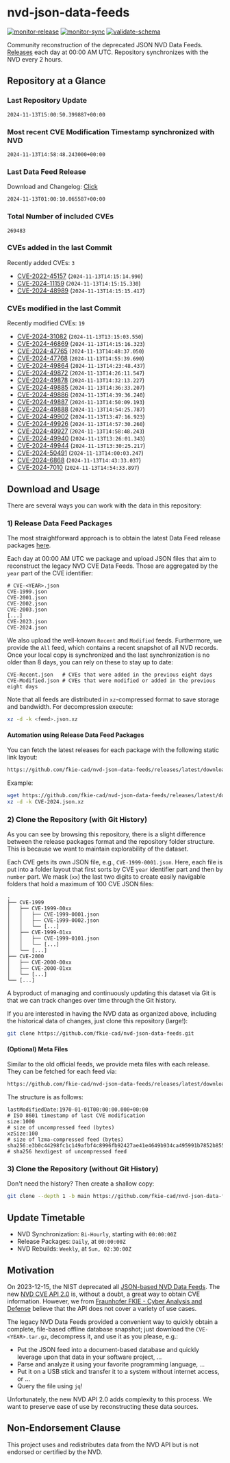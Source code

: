 # nvd-json-data-feeds

[![monitor-release](https://github.com/fkie-cad/nvd-json-data-feeds/actions/workflows/monitor_release.yml/badge.svg)](https://github.com/fkie-cad/nvd-json-data-feeds/actions/workflows/monitor_release.yml)
[![monitor-sync](https://github.com/fkie-cad/nvd-json-data-feeds/actions/workflows/monitor_sync.yml/badge.svg)](https://github.com/fkie-cad/nvd-json-data-feeds/actions/workflows/monitor_sync.yml)
[![validate-schema](https://github.com/fkie-cad/nvd-json-data-feeds/actions/workflows/validate_schema.yml/badge.svg)](https://github.com/fkie-cad/nvd-json-data-feeds/actions/workflows/validate_schema.yml)

Community reconstruction of the deprecated JSON NVD Data Feeds.
[Releases](https://github.com/fkie-cad/nvd-json-data-feeds/releases/latest) each day at 00:00 AM UTC.
Repository synchronizes with the NVD every 2 hours.

## Repository at a Glance

### Last Repository Update

```plain
2024-11-13T15:00:50.399887+00:00
```

### Most recent CVE Modification Timestamp synchronized with NVD

```plain
2024-11-13T14:58:48.243000+00:00
```

### Last Data Feed Release

Download and Changelog: [Click](https://github.com/fkie-cad/nvd-json-data-feeds/releases/latest)

```plain
2024-11-13T01:00:10.065587+00:00
```

### Total Number of included CVEs

```plain
269483
```

### CVEs added in the last Commit

Recently added CVEs: `3`

- [CVE-2022-45157](CVE-2022/CVE-2022-451xx/CVE-2022-45157.json) (`2024-11-13T14:15:14.990`)
- [CVE-2024-11159](CVE-2024/CVE-2024-111xx/CVE-2024-11159.json) (`2024-11-13T14:15:15.330`)
- [CVE-2024-48989](CVE-2024/CVE-2024-489xx/CVE-2024-48989.json) (`2024-11-13T14:15:15.417`)


### CVEs modified in the last Commit

Recently modified CVEs: `19`

- [CVE-2024-31082](CVE-2024/CVE-2024-310xx/CVE-2024-31082.json) (`2024-11-13T13:15:03.550`)
- [CVE-2024-46869](CVE-2024/CVE-2024-468xx/CVE-2024-46869.json) (`2024-11-13T14:15:16.323`)
- [CVE-2024-47765](CVE-2024/CVE-2024-477xx/CVE-2024-47765.json) (`2024-11-13T14:48:37.050`)
- [CVE-2024-47768](CVE-2024/CVE-2024-477xx/CVE-2024-47768.json) (`2024-11-13T14:55:39.690`)
- [CVE-2024-49864](CVE-2024/CVE-2024-498xx/CVE-2024-49864.json) (`2024-11-13T14:23:48.437`)
- [CVE-2024-49872](CVE-2024/CVE-2024-498xx/CVE-2024-49872.json) (`2024-11-13T14:26:11.547`)
- [CVE-2024-49878](CVE-2024/CVE-2024-498xx/CVE-2024-49878.json) (`2024-11-13T14:32:13.227`)
- [CVE-2024-49885](CVE-2024/CVE-2024-498xx/CVE-2024-49885.json) (`2024-11-13T14:36:33.207`)
- [CVE-2024-49886](CVE-2024/CVE-2024-498xx/CVE-2024-49886.json) (`2024-11-13T14:39:36.240`)
- [CVE-2024-49887](CVE-2024/CVE-2024-498xx/CVE-2024-49887.json) (`2024-11-13T14:50:09.193`)
- [CVE-2024-49888](CVE-2024/CVE-2024-498xx/CVE-2024-49888.json) (`2024-11-13T14:54:25.787`)
- [CVE-2024-49902](CVE-2024/CVE-2024-499xx/CVE-2024-49902.json) (`2024-11-13T13:47:16.923`)
- [CVE-2024-49926](CVE-2024/CVE-2024-499xx/CVE-2024-49926.json) (`2024-11-13T14:57:30.260`)
- [CVE-2024-49927](CVE-2024/CVE-2024-499xx/CVE-2024-49927.json) (`2024-11-13T14:58:48.243`)
- [CVE-2024-49940](CVE-2024/CVE-2024-499xx/CVE-2024-49940.json) (`2024-11-13T13:26:01.343`)
- [CVE-2024-49944](CVE-2024/CVE-2024-499xx/CVE-2024-49944.json) (`2024-11-13T13:30:25.217`)
- [CVE-2024-50491](CVE-2024/CVE-2024-504xx/CVE-2024-50491.json) (`2024-11-13T14:00:03.247`)
- [CVE-2024-6868](CVE-2024/CVE-2024-68xx/CVE-2024-6868.json) (`2024-11-13T14:43:33.037`)
- [CVE-2024-7010](CVE-2024/CVE-2024-70xx/CVE-2024-7010.json) (`2024-11-13T14:54:33.897`)


## Download and Usage

There are several ways you can work with the data in this repository:

### 1) Release Data Feed Packages

The most straightforward approach is to obtain the latest Data Feed release packages [here](https://github.com/fkie-cad/nvd-json-data-feeds/releases/latest).

Each day at 00:00 AM UTC we package and upload JSON files that aim to reconstruct the legacy NVD CVE Data Feeds.
Those are aggregated by the `year` part of the CVE identifier:

```
# CVE-<YEAR>.json
CVE-1999.json
CVE-2001.json
CVE-2002.json
CVE-2003.json
[...]
CVE-2023.json
CVE-2024.json
```

We also upload the well-known `Recent` and `Modified` feeds.
Furthermore, we provide the `All` feed, which contains a recent snapshot of all NVD records.
Once your local copy is synchronized and the last synchronization is no older than 8 days, you can rely on these to stay up to date:

```plain
CVE-Recent.json   # CVEs that were added in the previous eight days
CVE-Modified.json # CVEs that were modified or added in the previous eight days
```

Note that all feeds are distributed in `xz`-compressed format to save storage and bandwidth.
For decompression execute:

```sh
xz -d -k <feed>.json.xz
```

#### Automation using Release Data Feed Packages

You can fetch the latest releases for each package with the following static link layout:

```sh
https://github.com/fkie-cad/nvd-json-data-feeds/releases/latest/download/CVE-<YEAR>.json.xz
```

Example:

```sh
wget https://github.com/fkie-cad/nvd-json-data-feeds/releases/latest/download/CVE-2024.json.xz
xz -d -k CVE-2024.json.xz
```

### 2) Clone the Repository (with Git History)

As you can see by browsing this repository, there is a slight difference between the release packages format and the repository folder structure.
This is because we want to maintain explorability of the dataset.

Each CVE gets its own JSON file, e.g., `CVE-1999-0001.json`.
Here, each file is put into a folder layout that first sorts by CVE `year` identifier part and then by `number` part.
We mask (`xx`) the last two digits to create easily navigable folders that hold a maximum of 100 CVE JSON files:

```plain
.
├── CVE-1999
│   ├── CVE-1999-00xx
│   │   ├── CVE-1999-0001.json
│   │   ├── CVE-1999-0002.json
│   │   └── [...]
│   ├── CVE-1999-01xx
│   │   ├── CVE-1999-0101.json
│   │   └── [...]
│   └── [...]
├── CVE-2000
│   ├── CVE-2000-00xx
│   ├── CVE-2000-01xx
│   └── [...]
└── [...]
```

A byproduct of managing and continuously updating this dataset via Git is that we can track changes over time through the Git history.

If you are interested in having the NVD data as organized above, including the historical data of changes, just clone this repository (large!):

```sh
git clone https://github.com/fkie-cad/nvd-json-data-feeds.git
```

#### (Optional) Meta Files

Similar to the old official feeds, we provide meta files with each release. They can be fetched for each feed via:

```sh
https://github.com/fkie-cad/nvd-json-data-feeds/releases/latest/download/CVE-<YEAR>.meta
```

The structure is as follows:

```plain
lastModifiedDate:1970-01-01T00:00:00.000+00:00                          # ISO 8601 timestamp of last CVE modification
size:1000                                                               # size of uncompressed feed (bytes)
xzSize:100                                                              # size of lzma-compressed feed (bytes)
sha256:e3b0c44298fc1c149afbf4c8996fb92427ae41e4649b934ca495991b7852b855 # sha256 hexdigest of uncompressed feed
```

### 3) Clone the Repository (without Git History)

Don't need the history? Then create a shallow copy:

```sh
git clone --depth 1 -b main https://github.com/fkie-cad/nvd-json-data-feeds.git
```


## Update Timetable

* NVD Synchronization: `Bi-Hourly`, starting with `00:00:00Z`
* Release Packages: `Daily`, at `00:00:00Z`
* NVD Rebuilds: `Weekly`, at `Sun, 02:30:00Z`


## Motivation

On 2023-12-15, the NIST deprecated all [JSON-based NVD Data Feeds](https://nvd.nist.gov/vuln/data-feeds#divRetirementBanner-1).
The new [NVD CVE API 2.0](https://nvd.nist.gov/developers/vulnerabilities) is, without a doubt, a great way to obtain CVE information.
However, we from [Fraunhofer FKIE - Cyber Analysis and Defense](https://www.fkie.fraunhofer.de/en/departments/cad.html) believe that the API does not cover a variety of use cases.

The legacy NVD Data Feeds provided a convenient way to quickly obtain a complete, file-based offline database snapshot; just download the `CVE-<YEAR>.tar.gz`, decompress it, and use it as you please, e.g.:

- Put the JSON feed into a document-based database and quickly leverage upon that data in your software project, ...
- Parse and analyze it using your favorite programming language, ...
- Put it on a USB stick and transfer it to a system without internet access, or ...
- Query the file using `jq`!

Unfortunately, the new NVD API 2.0 adds complexity to this process.
We want to preserve ease of use by reconstructing these data sources.

## Non-Endorsement Clause

This project uses and redistributes data from the NVD API but is not endorsed or certified by the NVD.